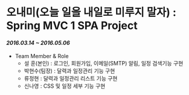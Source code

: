 # 오내미(오늘 일을 내일로 미루지 말자) : Spring MVC 1 SPA Project

#### *2016.03.14 ~ 2016.05.06*  

- Team Member & Role
	- 설 훈(본인) : 로그인, 회원가입, 이메일(SMTP) 알림, 일정 검색기능 구현
	- 박현수(팀장) : 달력과 일정관리 기능 구현
	- 류정현 : 달력과 일정관리 리스트 기능 구현
	- 신나영 : CSS 및 일정 세부 기능 구현
